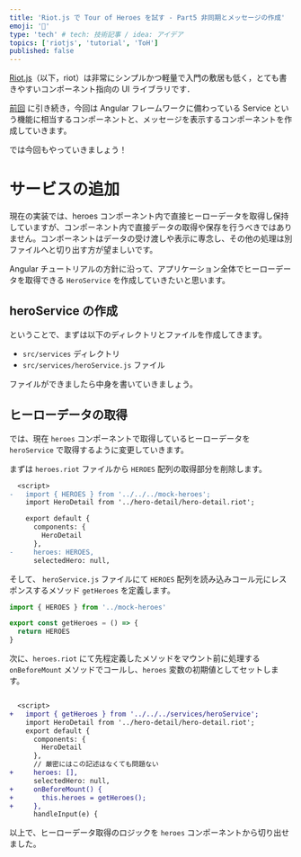 ```yaml
---
title: 'Riot.js で Tour of Heroes を試す - Part5 非同期とメッセージの作成'
emoji: '📝'
type: 'tech' # tech: 技術記事 / idea: アイデア
topics: ['riotjs', 'tutorial', 'ToH']
published: false
---
```


[Riot.js](https://riot.js.org/)（以下，riot）は非常にシンプルかつ軽量で入門の敷居も低く，とても書きやすいコンポーネント指向の UI ライブラリです．

[前回](https://zenn.dev/kkeeth/articles/riotjs_tour_of_hero_04) に引き続き，今回は Angular フレームワークに備わっている Service という機能に相当するコンポーネントと、メッセージを表示するコンポーネントを作成していきます。

では今回もやっていきましょう！

# サービスの追加

現在の実装では、heroes コンポーネント内で直接ヒーローデータを取得し保持していますが、コンポーネント内で直接データの取得や保存を行うべきではありません。コンポーネントはデータの受け渡しや表示に専念し、その他の処理は別ファイルへと切り出す方が望ましいです。

Angular チュートリアルの方針に沿って、アプリケーション全体でヒーローデータを取得できる `HeroService` を作成していきたいと思います。

## heroService の作成

ということで、まずは以下のディレクトリとファイルを作成してきます。

- `src/services` ディレクトリ
- `src/services/heroService.js` ファイル

ファイルができましたら中身を書いていきましょう。

## ヒーローデータの取得

では、現在 `heroes` コンポーネントで取得しているヒーローデータを `heroService` で取得するように変更していきます。

まずは `heroes.riot` ファイルから `HEROES` 配列の取得部分を削除します。

```diff
  <script>
-   import { HEROES } from '../../../mock-heroes';
    import HeroDetail from '../hero-detail/hero-detail.riot';

    export default {
      components: {
        HeroDetail
      },
-     heroes: HEROES,
      selectedHero: null,
```

そして、 `heroService.js` ファイルにて `HEROES` 配列を読み込みコール元にレスポンスするメソッド `getHeroes` を定義します。

```js
import { HEROES } from '../mock-heroes'

export const getHeroes = () => {
  return HEROES
}
```

次に、`heroes.riot` にて先程定義したメソッドをマウント前に処理する `onBeforeMount` メソッドでコールし、`heroes` 変数の初期値としてセットします。

```diff

  <script>
+   import { getHeroes } from '../../../services/heroService';
    import HeroDetail from '../hero-detail/hero-detail.riot';
    export default {
      components: {
        HeroDetail
      },
      // 厳密にはこの記述はなくても問題ない
+     heroes: [],
      selectedHero: null,
+     onBeforeMount() {
+       this.heroes = getHeroes();
+     },
      handleInput(e) {
```

以上で、ヒーローデータ取得のロジックを `heroes` コンポーネントから切り出せました。
